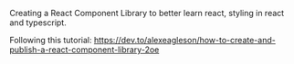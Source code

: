 Creating a React Component Library to better learn react, styling in react and typescript.

Following this tutorial: https://dev.to/alexeagleson/how-to-create-and-publish-a-react-component-library-2oe
